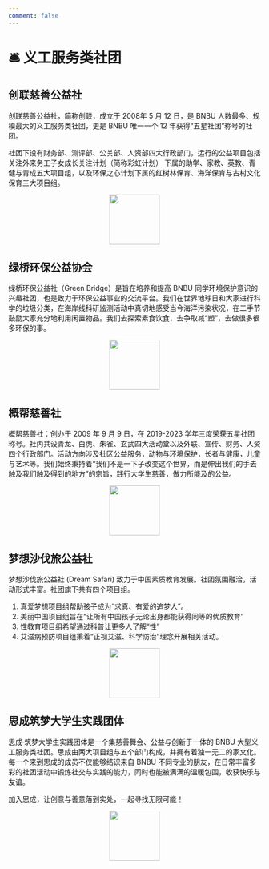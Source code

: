 ```yaml
---
comment: false
---
```


# 🛎️ 义工服务类社团

## 创联慈善公益社

创联慈善公益社，简称创联，成立于 2008年 5 月 12 日，是 BNBU 人数最多、规模最大的义工服务类社团，更是 BNBU 唯一一个 12 年获得“五星社团”称号的社团。

社团下设有财务部、测评部、公关部、人资部四大行政部门，运行的公益项目包括关注外来务工子女成长关注计划（简称彩虹计划） 下属的助学、家教、英教、青健与青成五大项目组，以及环保之心计划下属的红树林保育、海洋保育与古村文化保育三大项目组。

<p align="center">
  <img src="https://sao.uic.edu.cn/virtual_attach_file.vsb?afc=NLm6Tko7WRMNlZntlnfL8-PnzGiL4Lj8UlUYLRN4MzrVMRC0gihFp2hmCIa0nkyaoSysLkhRMmLanR9soR-Yo7LPMNMRLN7bLmGPUN-8MNWFUm6kMzlDU4TFMzC8L1baptveo4Oe6ITm5sMApYhXptQ0g47PMzG0Lz-ZoSbw62w8c&tid=1150&nid=1289&e=.png" width="100" height="100" />
</p>

## 绿桥环保公益协会

绿桥环保公益社（Green Bridge）是旨在培养和提高 BNBU 同学环境保护意识的兴趣社团，也是致力于环保公益事业的交流平台。我们在世界地球日和大家进行科学的垃圾分类，在海岸线科研监测活动中真切地感受当今海洋污染状况，在二手节鼓励大家充分地利用闲置物品。我们去探索素食饮食，去争取减“塑”，去做很多很多环保的事。

<p align="center">
  <img src="https://sao.uic.edu.cn/virtual_attach_file.vsb?afc=NnNLTDn7l8nRM2ntNQ2n77bMzL4oRCjPLzNaLlUbUz-YoRl0gihFp2hmCIa0USy8okysUYybUzLDUlVVLNrRLzWkUz-PM7VVU4W7MmVkLmVFL4TfLmv4MNMFUzLsMYbaptveo4Oe6ITm5sMApYhXptQ0g47PMzG0Lz-ZoSbw62w8c&tid=1150&nid=1289&e=.png" width="100" height="100" />
</p>

## 概帮慈善社

概帮慈善社：创办于 2009 年 9 月 9 日，在 2019-2023 学年三度荣获五星社团称号。社内共设青龙、白虎、朱雀、玄武四大活动堂以及外联、宣传、财务、人资四个行政部门。活动方向涉及社区公益服务，动物与环境保护，长者与健康，儿童与艺术等。我们始终秉持着“我们不是一下子改变这个世界，而是伸出我们的手去触及我们触及得到的地方”的宗旨，践行大学生慈善，做力所能及的公益。

<p align="center">
  <img src="https://sao.uic.edu.cn/virtual_attach_file.vsb?afc=NLzvTbozGiU8WVnt7-aU4WfLRNiUzCjaoln7LNlaMR-iM7C0gihFp2hmCIa0n1h7Lky4nkyiM4CDU4TfoR-aM4-iLmrfozvbnR-DMRNPMmnFM7Vfo7LsMNQFLl-aLm-Jv2bjo4OeosrXCih4CIy0qIbtpYyPLzlag47YoRNJqdwnx&tid=1150&nid=1289&e=.png" width="100" height="100" />
</p>

## 梦想沙伐旅公益社

梦想沙伐旅公益社 (Dream Safari) 致力于中国素质教育发展。社团氛围融洽，活动形式丰富。社团旗下共有四个项目组。
1. 真爱梦想项目组帮助孩子成为“求真、有爱的追梦人”。
2. 美丽中国项目组旨在“让所有中国孩子无论出身都能获得同等的优质教育”
3. 性教育项目组希望通过科普让更多人了解“性”
4. 艾滋病预防项目组秉着“正视艾滋、科学防治”理念开展相关活动。

<p align="center">
  <img src="https://sao.uic.edu.cn/virtual_attach_file.vsb?afc=NM8lTZnR67M7LsLt8CDM4LZMlUDnR9j8LR7PU4LDLz7iMzL0gihFp2hmCIa0MYyZMkyYLYybL4Tkoz62o7WfLNnVnRr2MRL4UzlsLzAkUm6FMl7bnN7aM8VFnmrVL1baptveo4Oe6ITm5sMApYhXptQ0g47PMzG0Lz-ZoSbw62w8c&tid=1150&nid=1289&e=.png" width="100" height="100" />
</p>

## 思成筑梦大学生实践团体

思成·筑梦大学生实践团体是一个集慈善舞会、公益与创新于一体的 BNBU 大型义工服务类社团。思成由两大项目组与五个部门构成，并拥有着独一无二的家文化。每一个来到思成的成员不仅能够结识来自 BNBU 不同专业的朋友，在日常丰富多彩的社团活动中锻炼社交与实践的能力，同时也能被满满的温暖包围，收获快乐与友谊。

加入思成，让创意与善意落到实处，一起寻找无限可能！

<p align="center">
  <img src="https://sao.uic.edu.cn/virtual_attach_file.vsb?afc=NL4GTiUlrVU4NPot7-soRGioRQ7LRUjYnRG4LlLbLR78M4G0gihFp2hmCIa0LSybn1hVLYybnzf7nRUDolQVM7V7M8nfUlnko7rfLNCDL4MFMRQ7nzL4UmWFnlLaLYbaptveo4Oe6ITm5sMApYhXptQ0g47PMzG0Lz-ZoSbw62w8c&tid=1150&nid=1289&e=.png" width="100" height="100" />
</p>